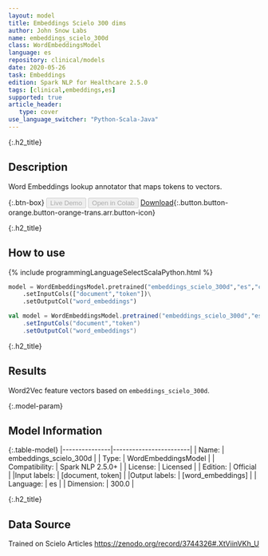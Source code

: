 ```yaml
---
layout: model
title: Embeddings Scielo 300 dims
author: John Snow Labs
name: embeddings_scielo_300d
class: WordEmbeddingsModel
language: es
repository: clinical/models
date: 2020-05-26
task: Embeddings
edition: Spark NLP for Healthcare 2.5.0
tags: [clinical,embeddings,es]
supported: true
article_header:
   type: cover
use_language_switcher: "Python-Scala-Java"
---
```


{:.h2_title}
## Description
Word Embeddings lookup annotator that maps tokens to vectors.

{:.btn-box}
<button class="button button-orange" disabled>Live Demo</button>
<button class="button button-orange" disabled>Open in Colab</button>
[Download](https://s3.amazonaws.com/auxdata.johnsnowlabs.com/clinical/models/embeddings_scielo_300d_es_2.5.0_2.4_1590467138742.zip){:.button.button-orange.button-orange-trans.arr.button-icon}

{:.h2_title}
## How to use 
<div class="tabs-box" markdown="1">

{% include programmingLanguageSelectScalaPython.html %}

```python
model = WordEmbeddingsModel.pretrained("embeddings_scielo_300d","es","clinical/models")\
	.setInputCols(["document","token"])\
	.setOutputCol("word_embeddings")
```

```scala
val model = WordEmbeddingsModel.pretrained("embeddings_scielo_300d","es","clinical/models")
	.setInputCols("document","token")
	.setOutputCol("word_embeddings")
```
</div>

{:.h2_title}
## Results 
Word2Vec feature vectors based on ``embeddings_scielo_300d``.

{:.model-param}
## Model Information

{:.table-model}
|---------------|------------------------|
| Name:          | embeddings_scielo_300d |
| Type:   | WordEmbeddingsModel    |
| Compatibility: | Spark NLP 2.5.0+                 |
| License:       | Licensed               |
| Edition:       | Official             |
|Input labels:        | [document, token]        |
|Output labels:       | [word_embeddings]        |
| Language:      | es                     |
| Dimension:    | 300.0                  |

{:.h2_title}
## Data Source
Trained on Scielo Articles
https://zenodo.org/record/3744326#.XtViinVKh_U